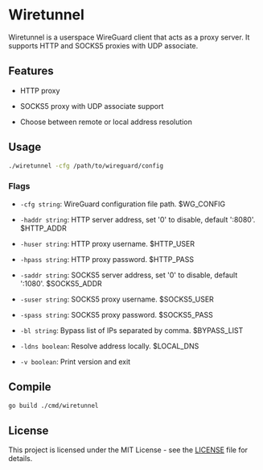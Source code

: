 # Wiretunnel

Wiretunnel is a userspace WireGuard client that acts as a proxy server. It supports HTTP and SOCKS5 proxies with UDP associate.

## Features

- HTTP proxy

- SOCKS5 proxy with UDP associate support

- Choose between remote or local address resolution

## Usage

```bash
./wiretunnel -cfg /path/to/wireguard/config
```

### Flags

- `-cfg string`: WireGuard configuration file path. $WG_CONFIG

- `-haddr string`: HTTP server address, set '0' to disable, default ':8080'. $HTTP_ADDR

- `-huser string`: HTTP proxy username. $HTTP_USER

- `-hpass string`: HTTP proxy password. $HTTP_PASS

- `-saddr string`: SOCKS5 server address, set '0' to disable, default ':1080'. $SOCKS5_ADDR

- `-suser string`: SOCKS5 proxy username. $SOCKS5_USER

- `-spass string`: SOCKS5 proxy password. $SOCKS5_PASS

- `-bl string`: Bypass list of IPs separated by comma. $BYPASS_LIST

- `-ldns boolean`: Resolve address locally. $LOCAL_DNS

- `-v boolean`: Print version and exit

## Compile

```bash
go build ./cmd/wiretunnel
```

## License

This project is licensed under the MIT License - see the [LICENSE](LICENSE) file for details.
